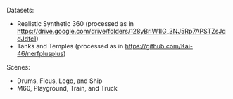 Datasets: 

- Realistic Synthetic 360 (processed as in https://drive.google.com/drive/folders/128yBriW1IG_3NJ5Rp7APSTZsJqdJdfc1)
- Tanks and Temples (processed as in https://github.com/Kai-46/nerfplusplus)



Scenes: 

- Drums, Ficus, Lego, and Ship
- M60, Playground, Train, and Truck